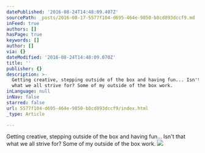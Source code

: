 ```yaml
---
datePublished: '2016-08-24T14:48:09.407Z'
sourcePath: _posts/2016-08-17-5577f104-d695-464e-9850-b8cd893dccf9.md
inFeed: true
authors: []
hasPage: true
keywords: []
author: []
via: {}
dateModified: '2016-08-24T14:48:09.070Z'
title: ''
publisher: {}
description: >-
  Getting creative, stepping outside of the box and having fun... Isn't that
  what we all strive for? Some of my outside of the box work.
inLanguage: null
inNav: false
starred: false
url: 5577f104-d695-464e-9850-b8cd893dccf9/index.html
_type: Article

---
```

Getting creative, stepping outside of the box and having fun... Isn't that what we all strive for? Some of my outside of the box work.
![](https://imgflo.herokuapp.com/graph/vahj1ThiexotieMo/d9b1f89929d6240c30fd6306c4fd77fc/croprotate.jpg?cropheight=960&cropwidth=944&degrees=0&input=https%3A%2F%2Fthe-grid-user-content.s3-us-west-2.amazonaws.com%2F1209de1e-df88-4d2d-987d-893ca8078bdd.jpg&x=8&y=0)